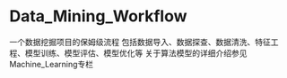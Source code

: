 # Data_Mining_Workflow
一个数据挖掘项目的保姆级流程
包括数据导入、数据探查、数据清洗、特征工程、模型训练、模型评估、模型优化等
关于算法模型的详细介绍参见Machine_Learning专栏
